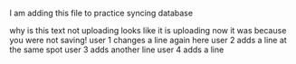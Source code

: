 I am adding this file to practice syncing database

why is this text not uploading
looks like it is uploading now
it was because you were not saving!
user 1 changes a line again here
user 2 adds a line at the same spot
user 3 adds another line
user 4 adds a line